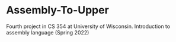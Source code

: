 # Assembly-To-Upper
Fourth project in CS 354 at University of Wisconsin. Introduction to assembly language (Spring 2022)
